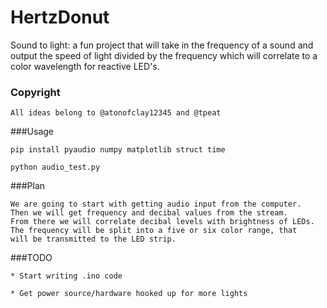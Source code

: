 # HertzDonut

Sound to light: a fun project that will take in the frequency of a sound and output the speed of light divided by the frequency which will correlate to a color wavelength for reactive LED's.

### Copyright
```
All ideas belong to @atonofclay12345 and @tpeat

```

###Usage

```
pip install pyaudio numpy matplotlib struct time

python audio_test.py

```

###Plan

```
We are going to start with getting audio input from the computer.
Then we will get frequency and decibal values from the stream.
From there we will correlate decibal levels with brightness of LEDs.
The frequency will be split into a five or six color range, that
will be transmitted to the LED strip. 

```

###TODO

```
* Start writing .ino code

* Get power source/hardware hooked up for more lights
